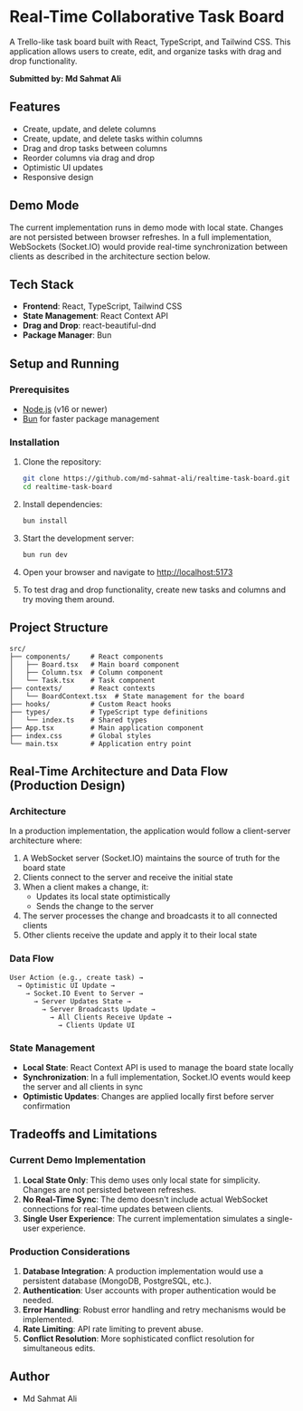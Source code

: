 # Real-Time Collaborative Task Board

A Trello-like task board built with React, TypeScript, and Tailwind CSS. This application allows users to create, edit, and organize tasks with drag and drop functionality.

**Submitted by: Md Sahmat Ali**

## Features

- Create, update, and delete columns
- Create, update, and delete tasks within columns
- Drag and drop tasks between columns
- Reorder columns via drag and drop
- Optimistic UI updates
- Responsive design

## Demo Mode

The current implementation runs in demo mode with local state. Changes are not persisted between browser refreshes. In a full implementation, WebSockets (Socket.IO) would provide real-time synchronization between clients as described in the architecture section below.

## Tech Stack

- **Frontend**: React, TypeScript, Tailwind CSS
- **State Management**: React Context API
- **Drag and Drop**: react-beautiful-dnd
- **Package Manager**: Bun

## Setup and Running

### Prerequisites

- [Node.js](https://nodejs.org/) (v16 or newer)
- [Bun](https://bun.sh/) for faster package management

### Installation

1. Clone the repository:
   ```bash
   git clone https://github.com/md-sahmat-ali/realtime-task-board.git
   cd realtime-task-board
   ```

2. Install dependencies:
   ```bash
   bun install
   ```

3. Start the development server:
   ```bash
   bun run dev
   ```

4. Open your browser and navigate to [http://localhost:5173](http://localhost:5173)

5. To test drag and drop functionality, create new tasks and columns and try moving them around.

## Project Structure

```
src/
├── components/     # React components
│   ├── Board.tsx   # Main board component
│   ├── Column.tsx  # Column component
│   └── Task.tsx    # Task component
├── contexts/       # React contexts
│   └── BoardContext.tsx  # State management for the board
├── hooks/          # Custom React hooks
├── types/          # TypeScript type definitions
│   └── index.ts    # Shared types
├── App.tsx         # Main application component
├── index.css       # Global styles
└── main.tsx        # Application entry point
```

## Real-Time Architecture and Data Flow (Production Design)

### Architecture

In a production implementation, the application would follow a client-server architecture where:

1. A WebSocket server (Socket.IO) maintains the source of truth for the board state
2. Clients connect to the server and receive the initial state
3. When a client makes a change, it:
   - Updates its local state optimistically
   - Sends the change to the server
4. The server processes the change and broadcasts it to all connected clients
5. Other clients receive the update and apply it to their local state

### Data Flow

```
User Action (e.g., create task) →
  → Optimistic UI Update →
    → Socket.IO Event to Server →
      → Server Updates State →
        → Server Broadcasts Update →
          → All Clients Receive Update →
            → Clients Update UI
```

### State Management

- **Local State**: React Context API is used to manage the board state locally
- **Synchronization**: In a full implementation, Socket.IO events would keep the server and all clients in sync
- **Optimistic Updates**: Changes are applied locally first before server confirmation

## Tradeoffs and Limitations

### Current Demo Implementation

1. **Local State Only**: This demo uses only local state for simplicity. Changes are not persisted between refreshes.
2. **No Real-Time Sync**: The demo doesn't include actual WebSocket connections for real-time updates between clients.
3. **Single User Experience**: The current implementation simulates a single-user experience.

### Production Considerations

1. **Database Integration**: A production implementation would use a persistent database (MongoDB, PostgreSQL, etc.).
2. **Authentication**: User accounts with proper authentication would be needed.
3. **Error Handling**: Robust error handling and retry mechanisms would be implemented.
4. **Rate Limiting**: API rate limiting to prevent abuse.
5. **Conflict Resolution**: More sophisticated conflict resolution for simultaneous edits.

## Author

- Md Sahmat Ali
